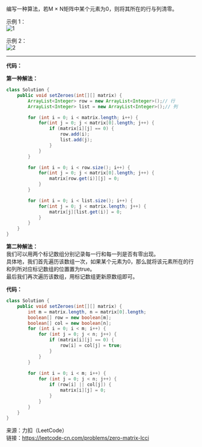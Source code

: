 编写一种算法，若M × N矩阵中某个元素为0，则将其所在的行与列清零。                 

示例 1：                                        
![1](https://user-images.githubusercontent.com/56785086/145153939-495518cf-f625-4b05-95f4-91e52aea6866.PNG)


示例 2：            
![2](https://user-images.githubusercontent.com/56785086/145153960-133cb3e5-03a5-4283-93c9-5b24f3f7541e.PNG)


***

**代码：**        

**第一种解法：**
```java
class Solution {
    public void setZeroes(int[][] matrix) {
        ArrayList<Integer> row = new ArrayList<Integer>();// 行
        ArrayList<Integer> list = new ArrayList<Integer>();// 列

        for (int i = 0; i < matrix.length; i++) {
            for(int j = 0; j < matrix[0].length; j++) {
                if (matrix[i][j] == 0) {
                    row.add(i);
                    list.add(j);
                }
            }
        }

        for (int i = 0; i < row.size(); i++) {
            for(int j = 0; j < matrix[0].length; j++) {
                matrix[row.get(i)][j] = 0;
            }
        }

        for (int i = 0; i < list.size(); i++) {
            for(int j = 0; j < matrix.length; j++) {
                matrix[j][list.get(i)] = 0;
            }
        }
    }
}
```           

**第二种解法：**             
我们可以用两个标记数组分别记录每一行和每一列是否有零出现。           
具体地，我们首先遍历该数组一次，如果某个元素为0，那么就将该元素所在的行和列所对应标记数组的位置置为true。       
最后我们再次遍历该数组，用标记数组更新原数组即可。

**代码：**
```java
class Solution {
    public void setZeroes(int[][] matrix) {
        int m = matrix.length, n = matrix[0].length;
        boolean[] row = new boolean[m];
        boolean[] col = new boolean[n];
        for (int i = 0; i < m; i++) {
            for (int j = 0; j < n; j++) {
                if (matrix[i][j] == 0) {
                    row[i] = col[j] = true;
                }
            }
        }
        
        for (int i = 0; i < m; i++) {
            for (int j = 0; j < n; j++) {
                if (row[i] || col[j]) {
                    matrix[i][j] = 0;
                }
            }
        }
    }
}
```



来源：力扣（LeetCode）                     
链接：https://leetcode-cn.com/problems/zero-matrix-lcci








